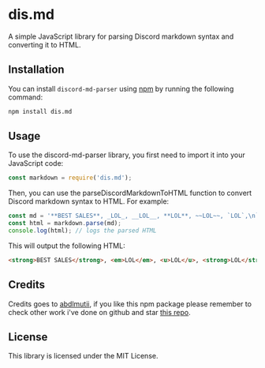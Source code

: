 # dis.md

A simple JavaScript library for parsing Discord markdown syntax and converting it to HTML.

## Installation

You can install `discord-md-parser` using [npm](https://www.npmjs.com/package/dis.md) by running the following command:

```bash
npm install dis.md
```

## Usage
To use the discord-md-parser library, you first need to import it into your JavaScript code:

```js
const markdown = require('dis.md');
```
Then, you can use the parseDiscordMarkdownToHTML function to convert Discord markdown syntax to HTML. For example:

```js
const md = '**BEST SALES**, _LOL_, __LOL__, **LOL**, ~~LOL~~, `LOL`,\n```js\nconsole.log("Hello, world!");\n```';
const html = markdown.parse(md);
console.log(html); // logs the parsed HTML
```
This will output the following HTML:

```html
<strong>BEST SALES</strong>, <em>LOL</em>, <u>LOL</u>, <strong>LOL</strong>, <s>LOL</s>, <span style="background-color: black; font-family: monospace; color: white;">LOL</span><br /><pre>console.log("Hello, world!");</pre>
```

## Credits
Credits goes to [abdlmutii](https://github.com/abdlmutii), if you like this npm package please remember to check other work i've done on github and star [this repo](https://github.vom/abdlmutii/dis.md).

## License
This library is licensed under the MIT License.
